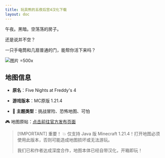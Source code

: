 ```yaml
---
title: 玩具熊的五夜后宫4汉化下载
layout: doc
---
```


午夜。黑暗。空荡荡的房子。

还是说并不空？

一只手电筒和几扇普通的门，能帮你活下来吗？

![图片 =500x](/imgs/maps/fnaf-4-miramappa.webp)

## 地图信息

- **原名**：Five Nights at Freddy's 4
- **游戏版本**：MC原版 1.21.4

- 🧠 **主题类型**：挑战冒险、恐怖地图、可怕

🎮 地图原帖：[点击前往官方发布页面](https://www.planetminecraft.com/project/fnaf-4-miramappa/)

> [!IMPORTANT] 重要！
> 💥 仅支持 Java 版 Minecraft 1.21.4！打开地图必须使用此版本，否则可能造成地图损坏或无法游玩。
>
> 我们已和作者达成深度合作，地图本体已经自带汉化，开箱即玩！

<DownloadLinks :methods="[
  { id: 'mediafire', text: '下载地图', icon: '/imgs/svg/mediafire.svg', link: 'https://www.mediafire.com/file/ilku2vvh3gigi1i/FNaF_4_v1.0.zip/file' },
  { id: 'bilibili', text: '预告片', icon: '/imgs/svg/bilibili.svg', link: 'https://www.bilibili.com/video/BV17qGVzUEUg' },
  { id: 'planetminecraft', text: '地图原帖', icon: '/imgs/svg/planetminecraft.svg', link: 'https://www.planetminecraft.com/project/fnaf-4-miramappa/' }
]" />

<DocSupport />

